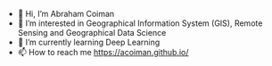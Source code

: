 - 👋 Hi, I’m Abraham Coiman
- 👀 I’m interested in Geographical Information System (GIS), Remote Sensing and Geographical Data Science
- 🌱 I’m currently learning Deep Learning
- 📫 How to reach me https://acoiman.github.io/

<!---
acoiman/acoiman is a ✨ special ✨ repository because its `README.md` (this file) appears on your GitHub profile.
You can click the Preview link to take a look at your changes.
--->

